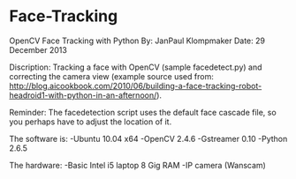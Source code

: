 Face-Tracking
=============

OpenCV Face Tracking with Python
By: JanPaul Klompmaker
Date: 29 December 2013

Discription:
Tracking a face with OpenCV (sample facedetect.py) and correcting the camera view (example source used from: http://blog.aicookbook.com/2010/06/building-a-face-tracking-robot-headroid1-with-python-in-an-afternoon/).

Reminder:
The facedetection script uses the default face cascade file, so you perhaps have to adjust the location of it.

The software is:
-Ubuntu 10.04 x64
-OpenCV 2.4.6
-Gstreamer 0.10
-Python 2.6.5

The hardware:
-Basic Intel i5 laptop 8 Gig RAM
-IP camera (Wanscam)

